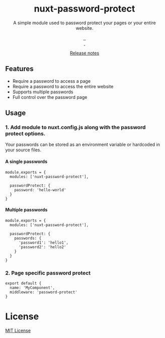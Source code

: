 <h1 align="center">nuxt-password-protect</h1>
<p align="center">A simple module used to password protect your pages or your entire website.</p>

<p align="center">
  <a href="https://david-dm.org/stephenkr/nuxt-password-protect">
    <img alt="" src="https://david-dm.org/stephenkr/nuxt-password-protect/status.svg?style=flat-square">
  </a>
  <a href="https://standardjs.com">
    <img alt="" src="https://img.shields.io/badge/code_style-standard-brightgreen.svg?style=flat-square">
  </a>
  <a href="https://www.npmjs.com/package/nuxt-password-protect">
    <img alt="" src="https://img.shields.io/npm/v/nuxt-password-protect/latest.svg?style=flat-square">
  </a>
  <br/>
  <a href="https://www.npmjs.com/package/nuxt-password-protect">
    <img alt="" src="https://img.shields.io/npm/dt/nuxt-password-protect.svg?style=flat-square">
  </a>
  <a href="https://circleci.com/gh/stephenkr/nuxt-password-protect">
    <img alt="" src="https://img.shields.io/circleci/project/github/stephenkr/nuxt-password-protect.svg?style=flat-square">
  </a>
</p>

<p align="center">
  <a href="./CHANGELOG.md">Release notes</a>
</p>

## Features
- Require a password to access a page
- Require a password to access the entire website
- Supports multiple passwords
- Full control over the password page

## Usage

### 1. Add module to nuxt.config.js along with the password protect options.

Your passwords can be stored as an environment variable or hardcoded in your source files.

#### A single passwords
```
module.exports = {
  modules: ['nuxt-password-protect'],

  passwordProtect: {
    password: 'hello-world'
  }
}
```

#### Multiple passwords
```
module.exports = {
  modules: ['nuxt-password-protect'],

  passwordProtect: {
    passwords: {
      'password1': 'hello1',
      'password2': 'hello2'
    }
  }
}
```

### 2. Page specific password protect

```
export default {
  name: 'MyComponent',
  middleware: 'password-protect'
}
```

# License

<a href="./LICENSE">MIT License</a>